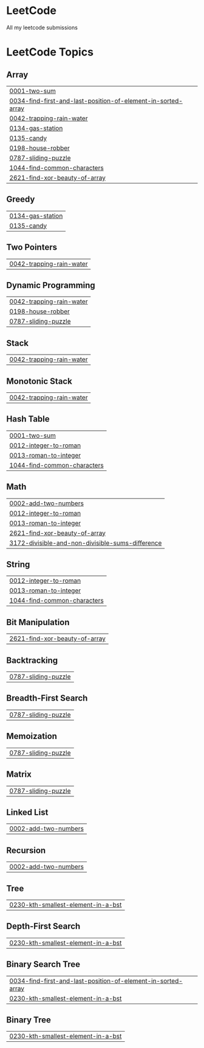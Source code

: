 # LeetCode
All my leetcode submissions

<!---LeetCode Topics Start-->
# LeetCode Topics
## Array
|  |
| ------- |
| [0001-two-sum](https://github.com/raghuveer88/LeetCode/tree/master/0001-two-sum) |
| [0034-find-first-and-last-position-of-element-in-sorted-array](https://github.com/raghuveer88/LeetCode/tree/master/0034-find-first-and-last-position-of-element-in-sorted-array) |
| [0042-trapping-rain-water](https://github.com/raghuveer88/LeetCode/tree/master/0042-trapping-rain-water) |
| [0134-gas-station](https://github.com/raghuveer88/LeetCode/tree/master/0134-gas-station) |
| [0135-candy](https://github.com/raghuveer88/LeetCode/tree/master/0135-candy) |
| [0198-house-robber](https://github.com/raghuveer88/LeetCode/tree/master/0198-house-robber) |
| [0787-sliding-puzzle](https://github.com/raghuveer88/LeetCode/tree/master/0787-sliding-puzzle) |
| [1044-find-common-characters](https://github.com/raghuveer88/LeetCode/tree/master/1044-find-common-characters) |
| [2621-find-xor-beauty-of-array](https://github.com/raghuveer88/LeetCode/tree/master/2621-find-xor-beauty-of-array) |
## Greedy
|  |
| ------- |
| [0134-gas-station](https://github.com/raghuveer88/LeetCode/tree/master/0134-gas-station) |
| [0135-candy](https://github.com/raghuveer88/LeetCode/tree/master/0135-candy) |
## Two Pointers
|  |
| ------- |
| [0042-trapping-rain-water](https://github.com/raghuveer88/LeetCode/tree/master/0042-trapping-rain-water) |
## Dynamic Programming
|  |
| ------- |
| [0042-trapping-rain-water](https://github.com/raghuveer88/LeetCode/tree/master/0042-trapping-rain-water) |
| [0198-house-robber](https://github.com/raghuveer88/LeetCode/tree/master/0198-house-robber) |
| [0787-sliding-puzzle](https://github.com/raghuveer88/LeetCode/tree/master/0787-sliding-puzzle) |
## Stack
|  |
| ------- |
| [0042-trapping-rain-water](https://github.com/raghuveer88/LeetCode/tree/master/0042-trapping-rain-water) |
## Monotonic Stack
|  |
| ------- |
| [0042-trapping-rain-water](https://github.com/raghuveer88/LeetCode/tree/master/0042-trapping-rain-water) |
## Hash Table
|  |
| ------- |
| [0001-two-sum](https://github.com/raghuveer88/LeetCode/tree/master/0001-two-sum) |
| [0012-integer-to-roman](https://github.com/raghuveer88/LeetCode/tree/master/0012-integer-to-roman) |
| [0013-roman-to-integer](https://github.com/raghuveer88/LeetCode/tree/master/0013-roman-to-integer) |
| [1044-find-common-characters](https://github.com/raghuveer88/LeetCode/tree/master/1044-find-common-characters) |
## Math
|  |
| ------- |
| [0002-add-two-numbers](https://github.com/raghuveer88/LeetCode/tree/master/0002-add-two-numbers) |
| [0012-integer-to-roman](https://github.com/raghuveer88/LeetCode/tree/master/0012-integer-to-roman) |
| [0013-roman-to-integer](https://github.com/raghuveer88/LeetCode/tree/master/0013-roman-to-integer) |
| [2621-find-xor-beauty-of-array](https://github.com/raghuveer88/LeetCode/tree/master/2621-find-xor-beauty-of-array) |
| [3172-divisible-and-non-divisible-sums-difference](https://github.com/raghuveer88/LeetCode/tree/master/3172-divisible-and-non-divisible-sums-difference) |
## String
|  |
| ------- |
| [0012-integer-to-roman](https://github.com/raghuveer88/LeetCode/tree/master/0012-integer-to-roman) |
| [0013-roman-to-integer](https://github.com/raghuveer88/LeetCode/tree/master/0013-roman-to-integer) |
| [1044-find-common-characters](https://github.com/raghuveer88/LeetCode/tree/master/1044-find-common-characters) |
## Bit Manipulation
|  |
| ------- |
| [2621-find-xor-beauty-of-array](https://github.com/raghuveer88/LeetCode/tree/master/2621-find-xor-beauty-of-array) |
## Backtracking
|  |
| ------- |
| [0787-sliding-puzzle](https://github.com/raghuveer88/LeetCode/tree/master/0787-sliding-puzzle) |
## Breadth-First Search
|  |
| ------- |
| [0787-sliding-puzzle](https://github.com/raghuveer88/LeetCode/tree/master/0787-sliding-puzzle) |
## Memoization
|  |
| ------- |
| [0787-sliding-puzzle](https://github.com/raghuveer88/LeetCode/tree/master/0787-sliding-puzzle) |
## Matrix
|  |
| ------- |
| [0787-sliding-puzzle](https://github.com/raghuveer88/LeetCode/tree/master/0787-sliding-puzzle) |
## Linked List
|  |
| ------- |
| [0002-add-two-numbers](https://github.com/raghuveer88/LeetCode/tree/master/0002-add-two-numbers) |
## Recursion
|  |
| ------- |
| [0002-add-two-numbers](https://github.com/raghuveer88/LeetCode/tree/master/0002-add-two-numbers) |
## Tree
|  |
| ------- |
| [0230-kth-smallest-element-in-a-bst](https://github.com/raghuveer88/LeetCode/tree/master/0230-kth-smallest-element-in-a-bst) |
## Depth-First Search
|  |
| ------- |
| [0230-kth-smallest-element-in-a-bst](https://github.com/raghuveer88/LeetCode/tree/master/0230-kth-smallest-element-in-a-bst) |
## Binary Search Tree
|  |
| ------- |
| [0034-find-first-and-last-position-of-element-in-sorted-array](https://github.com/raghuveer88/LeetCode/tree/master/0034-find-first-and-last-position-of-element-in-sorted-array) |
| [0230-kth-smallest-element-in-a-bst](https://github.com/raghuveer88/LeetCode/tree/master/0230-kth-smallest-element-in-a-bst) |
## Binary Tree
|  |
| ------- |
| [0230-kth-smallest-element-in-a-bst](https://github.com/raghuveer88/LeetCode/tree/master/0230-kth-smallest-element-in-a-bst) |
<!---LeetCode Topics End-->